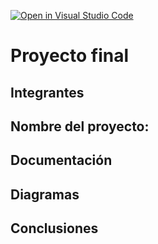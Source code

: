 [![Open in Visual Studio Code](https://classroom.github.com/assets/open-in-vscode-2e0aaae1b6195c2367325f4f02e2d04e9abb55f0b24a779b69b11b9e10269abc.svg)](https://classroom.github.com/online_ide?assignment_repo_id=19632335&assignment_repo_type=AssignmentRepo)
# Proyecto final

## Integrantes


## Nombre del proyecto: 


## Documentación


## Diagramas


## Conclusiones


<!-- Crear una carpeta src e incluir en ella los códigos y/o el proyecto de mplab-->
